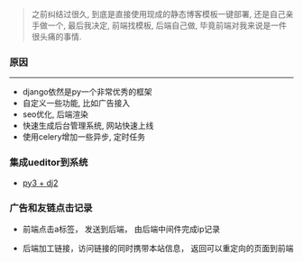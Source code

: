 >之前纠结过很久, 到底是直接使用现成的静态博客模板一键部署, 还是自己亲手做一个, 最后我决定, 前端找模板, 后端自己做, 毕竟前端对我来说是一件很头痛的事情.

### 原因
---
- django依然是py一个非常优秀的框架
- 自定义一些功能, 比如广告接入
- seo优化, 后端渲染
- 快速生成后台管理系统, 网站快速上线
- 使用celery增加一些异步, 定时任务

### 集成ueditor到系统
- [py3 + dj2](http://www.lybbn.cn/data/bbsdatas.php?lybbs=57)

### 广告和友链点击记录

- 前端点击a标签， 发送到后端， 由后端中间件完成ip记录

- 后端加工链接，访问链接的同时携带本站信息， 返回可以重定向的页面到前端